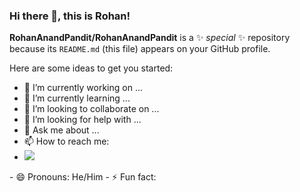 ### Hi there 👋, this is Rohan!


**RohanAnandPandit/RohanAnandPandit** is a ✨ _special_ ✨ repository because its `README.md` (this file) appears on your GitHub profile.

Here are some ideas to get you started:

- 🔭 I’m currently working on ...
- 🌱 I’m currently learning ...
- 👯 I’m looking to collaborate on ...
- 🤔 I’m looking for help with ...
- 💬 Ask me about ...
- 📫 How to reach me: 
- <a href="https://www.linkedin.com/in/rohananandpandit/">
  <img src="https://www.google.com/urlsa=i&url=https%3A%2F%2Fcommons.wikimedia.org%2Fwiki%2FFile%3ALinkedIn_logo_initials.png&psig=AOvVaw3KbcYA5ZGVE8sh620Bs1ef&ust=1642854280731000&source=images&cd=vfe&ved=0CAsQjRxqFwoTCLCN56DrwvUCFQAAAAAdAAAAABAD" /> 
</a>
- 😄 Pronouns: He/Him
- ⚡ Fun fact: 

